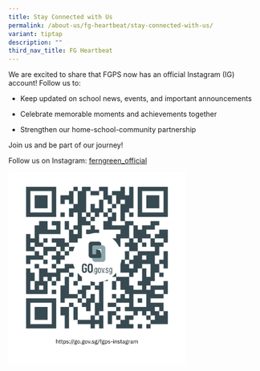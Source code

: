 ```yaml
---
title: Stay Connected with Us
permalink: /about-us/fg-heartbeat/stay-connected-with-us/
variant: tiptap
description: ""
third_nav_title: FG Heartbeat
---
```

<p>We are excited to share that FGPS now has an official Instagram (IG) account!
Follow us to:</p>
<ul data-tight="true" class="tight">
<li>
<p>Keep updated on school news, events, and important announcements</p>
</li>
<li>
<p>Celebrate memorable moments and achievements together</p>
</li>
<li>
<p>Strengthen our home-school-community partnership</p>
</li>
</ul>
<p>Join us and be part of our journey!</p>
<p>Follow us on Instagram: <a href="https://www.instagram.com/ferngreen_official/" rel="noopener nofollow" target="_blank">ferngreen_official</a>
</p>
<div class="isomer-image-wrapper">
<img style="width: 70%;" height="auto" width="100%" alt="" src="/images/Media/https___go_gov_sg_fgps_instagram.png">
</div>
<p></p>